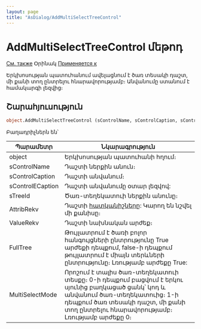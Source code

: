 ```yaml
---
layout: page
title: "AsDialog/AddMultiSelectTreeControl"
---
```


# AddMultiSelectTreeControl մեթոդ

[См. также](AddMultiSelectViewControl.md) Օրինակ [Применяется к](../Asustpar.md)

Երկխոսության պատուհանում ավելացնում է ծառ տեսակի դաշտ, մի քանի տող ընտրելու հնարավորությամբ։ Անվանումը ստանում է համակարգի լեզվից։ 

## Շարահյուսություն

``` vb
object.AddMultiSelectTreeControl (sControlName, sControlCaption, sControlЕCaption, sTreeId,[AttribRekv], [ValueRekv], [FullTree], [MultiSelectMode]) 
```

Բաղադրիչներն են՝


| Պարամետր | Նկարագրություն |
|--|--|
| object | Երկխոսության պատուհանի հղում։ |
| sControlName | Դաշտի ներքին անուն։ |
| sControlCaption | Դաշտի անվանում։ |
| sControlЕCaption | Դաշտի անվանումը օտար լեզվով:  |
| sTreeId | Ծառ-տեղեկատուի ներքին անունը։  |
| AttribRekv | Դաշտի [հատկանիշները](Attribute.html "Attribute"): Կարող են նշվել մի քանիսը։ |
| ValueRekv | Դաշտի նախնական արժեք։ |
| FullTree | Թույլատրում է ծառի բոլոր հանգույցների ընտրությունը True արժեքի դեպքում, false-ի դեպքում թույլատրում է միայն տերևների ընտրությունը։ Լռությամբ արժեքը True: |
| MultiSelectMode | Որոշում  է տալիս ծառ-տեղեկատուի տեսքը։ 0-ի դեպքում բացվում է երկու սյունից բաղկացած ցանկ՝ կոդ և անվանում ծառ-տեղեկատուից։ 1-ի դեպքում ծառ տեսակի դաշտ, մի քանի տող ընտրելու հնարավորությամբ։ Լռությամբ արժեքը 0։ |


